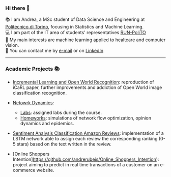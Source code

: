 ### Hi there 👋

<!--
**andrerubeis/andrerubeis** is a ✨ _special_ ✨ repository because its `README.md` (this file) appears on your GitHub profile.

Here are some ideas to get you started:

- 🔭 I’m currently working on ...
- 🌱 I’m currently learning ...
- 👯 I’m looking to collaborate on ...
- 🤔 I’m looking for help with ...
- 💬 Ask me about ...
- 📫 How to reach me: ...
- 😄 Pronouns: ...
- ⚡ Fun fact: ...
-->
:books: I am Andrea, a MSc student of Data Science and Engineering at [Politecnico di Torino](https://www.polito.it/), focusing in Statistics and Machine Learning. <br/>
:computer: I am part of the IT area of students' representatives [RUN-PoliTO](https://runpolito.it/) <br/>
:dna: My main interests are machine learning applied to healtcare and computer vision. <br/> 
:e-mail: You can contact me by [e-mail](mailto:andrea.rubeis@outlook.it?subject=[GitHub]) or on [LinkedIn](https://www.linkedin.com/in/andrea-rubeis-921825145/)<br/>

---
### Academic Projects 📚
- [Incremental Learning and Open World Recognition](https://github.com/andrerubeis/Open-World-Image-Recognition): reproduction of iCaRL paper, further improvements and addiction of Open World image classification recognition.
- [Netowrk Dynamics](https://github.com/andrerubeis/Network-Dynamics): 
  - [Labs](https://github.com/andrerubeis/Network-Dynamics/tree/main/Labs): assigned labs during the course.
  - [Homeworks](https://github.com/andrerubeis/Network-Dynamics/tree/main/Homeworks): simulations of network flow optimization, opinion dynamics and epidemics. 

- [Sentiment Analysis Classification Amazon Reviews](https://github.com/andrerubeis/Sentiment-Analysis-Classification-Amazon-Reviews): implementation of a LSTM network able to assign each review the corresponding ranking (0-5 stars) based on the text written in the review.

- [Online Shoppers Intention]https://github.com/andrerubeis/Online_Shoppers_Intention): project aiming to predict in real time transactions of a customer on an e-commerce website.


